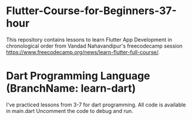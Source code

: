# Flutter-Course-for-Beginners-37-hour
This repository contains lessons to learn Flutter App Development in chronological order from Vandad Nahavandipur's freecodecamp session https://www.freecodecamp.org/news/learn-flutter-full-course/.  

# Dart Programming Language (BranchName: learn-dart)
I've practiced lessons from 3-7 for dart programming. All code is available in main.dart Uncomment the code to debug and run.
